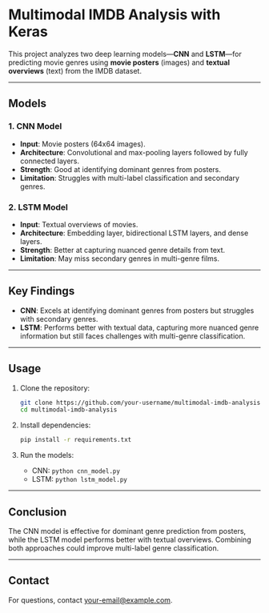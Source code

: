 # Multimodal IMDB Analysis with Keras

This project analyzes two deep learning models—**CNN** and **LSTM**—for predicting movie genres using **movie posters** (images) and **textual overviews** (text) from the IMDB dataset.

---

## Models

### 1. CNN Model
- **Input**: Movie posters (64x64 images).
- **Architecture**: Convolutional and max-pooling layers followed by fully connected layers.
- **Strength**: Good at identifying dominant genres from posters.
- **Limitation**: Struggles with multi-label classification and secondary genres.

### 2. LSTM Model
- **Input**: Textual overviews of movies.
- **Architecture**: Embedding layer, bidirectional LSTM layers, and dense layers.
- **Strength**: Better at capturing nuanced genre details from text.
- **Limitation**: May miss secondary genres in multi-genre films.

---

## Key Findings

- **CNN**: Excels at identifying dominant genres from posters but struggles with secondary genres.
- **LSTM**: Performs better with textual data, capturing more nuanced genre information but still faces challenges with multi-genre classification.

---

## Usage

1. Clone the repository:
   ```bash
   git clone https://github.com/your-username/multimodal-imdb-analysis.git
   cd multimodal-imdb-analysis
   ```

2. Install dependencies:
   ```bash
   pip install -r requirements.txt
   ```

3. Run the models:
   - CNN: `python cnn_model.py`
   - LSTM: `python lstm_model.py`

---

## Conclusion

The CNN model is effective for dominant genre prediction from posters, while the LSTM model performs better with textual overviews. Combining both approaches could improve multi-label genre classification.

---

## Contact

For questions, contact [your-email@example.com](syamksk@outlook.com).
